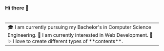 ### Hi there 👋

# 
<table>
<tr>
  <td valign="center">
    🎓 I am currently pursuing my Bachelor's in Computer Science Engineering.
    🌱 I am currently interested in Web Development.
    🎯 
    ✨ I love to create different types of **contents**.


</tr>
</table>

